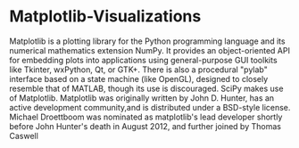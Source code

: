 # Matplotlib-Visualizations
Matplotlib is a plotting library for the Python programming language and its numerical mathematics extension NumPy. It provides an object-oriented API for embedding plots into applications using general-purpose GUI toolkits like Tkinter, wxPython, Qt, or GTK+. There is also a procedural "pylab" interface based on a state machine (like OpenGL), designed to closely resemble that of MATLAB, though its use is discouraged. SciPy makes use of Matplotlib.  Matplotlib was originally written by John D. Hunter, has an active development community,and is distributed under a BSD-style license. Michael Droettboom was nominated as matplotlib's lead developer shortly before John Hunter's death in August 2012, and further joined by Thomas Caswell
